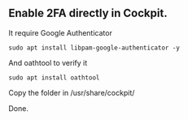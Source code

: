 ## Enable 2FA directly in Cockpit.

It require Google Authenticator

``
sudo apt install libpam-google-authenticator -y
``

And oathtool to verify it

``
sudo apt install oathtool
``

Copy the folder in /usr/share/cockpit/

Done.


